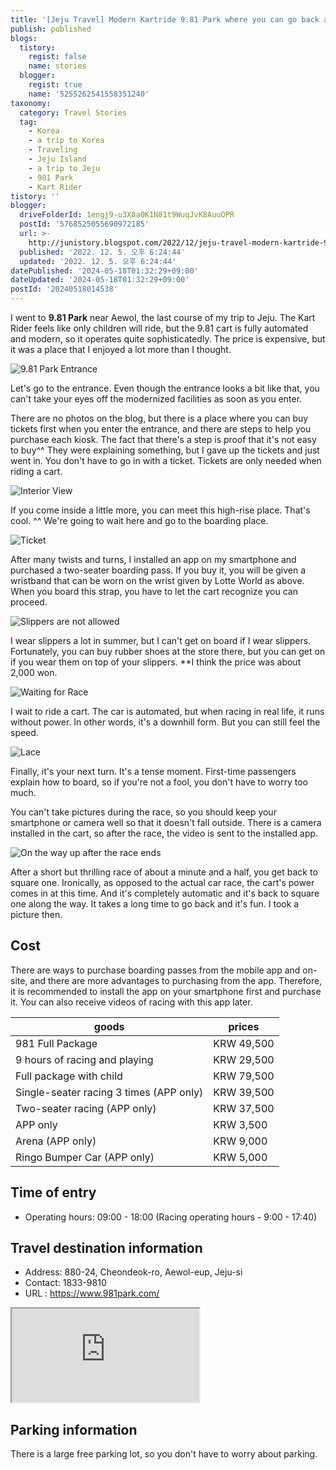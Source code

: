 ```yaml
---
title: '[Jeju Travel] Modern Kartride 9.81 Park where you can go back as a child.'
publish: published
blogs:
  tistory:
    regist: false
    name: stories
  blogger:
    regist: true
    name: '5255262541558351240'
taxonomy:
  category: Travel Stories
  tag:
    - Korea
    - a trip to Korea
    - Traveling
    - Jeju Island
    - a trip to Jeju
    - 981 Park
    - Kart Rider
tistory: ''
blogger:
  driveFolderId: 1engj9-u3X8a0K1N81t9WuqJvK8AuuOPR
  postId: '5768525055690972185'
  url: >-
    http://junistory.blogspot.com/2022/12/jeju-travel-modern-kartride-981-park.html
  published: '2022. 12. 5. 오후 6:24:44'
  updated: '2022. 12. 5. 오후 6:24:44'
datePublished: '2024-05-18T01:32:29+09:00'
dateUpdated: '2024-05-18T01:32:29+09:00'
postId: '20240518014538'
---
```


I went to **9.81 Park** near Aewol, the last course of my trip to Jeju. The Kart Rider feels like only children will ride, but the 9.81 cart is fully automated and modern, so it operates quite sophisticatedly. The price is expensive, but it was a place that I enjoyed a lot more than I thought.

![9.81 Park Entrance](./images/njo2_20220916_153527-01.jpeg)

Let's go to the entrance. Even though the entrance looks a bit like that, you can't take your eyes off the modernized facilities as soon as you enter.

There are no photos on the blog, but there is a place where you can buy tickets first when you enter the entrance, and there are steps to help you purchase each kiosk. The fact that there's a step is proof that it's not easy to buy^^ They were explaining something, but I gave up the tickets and just went in. You don't have to go in with a ticket. Tickets are only needed when riding a cart.

![Interior View](./images/njo2_20220916_153857-01.jpeg)

If you come inside a little more, you can meet this high-rise place. That's cool. ^^ We're going to wait here and go to the boarding place.

![Ticket](./images/njo2_20220916_155638-01.jpeg)

After many twists and turns, I installed an app on my smartphone and purchased a two-seater boarding pass. If you buy it, you will be given a wristband that can be worn on the wrist given by Lotte World as above. When you board this strap, you have to let the cart recognize you can proceed.

![Slippers are not allowed](./images/njo2_20220916_170440-01-down.jpeg)

I wear slippers a lot in summer, but I can't get on board if I wear slippers. Fortunately, you can buy rubber shoes at the store there, but you can get on if you wear them on top of your slippers. \*\*I think the price was about 2,000 won.

![Waiting for Race](./images/njo2_20220916_161448-01.jpeg)

I wait to ride a cart. The car is automated, but when racing in real life, it runs without power. In other words, it's a downhill form. But you can still feel the speed.

![Lace](./images/njo2_20220916_162230-01.jpeg)

Finally, it's your next turn. It's a tense moment. First-time passengers explain how to board, so if you're not a fool, you don't have to worry too much.

You can't take pictures during the race, so you should keep your smartphone or camera well so that it doesn't fall outside. There is a camera installed in the cart, so after the race, the video is sent to the installed app.

![On the way up after the race ends](./images/njo2_20220916_163233-01.jpeg)

After a short but thrilling race of about a minute and a half, you get back to square one. Ironically, as opposed to the actual car race, the cart's power comes in at this time. And it's completely automatic and it's back to square one along the way. It takes a long time to go back and it's fun. I took a picture then.

## Cost

There are ways to purchase boarding passes from the mobile app and on-site, and there are more advantages to purchasing from the app. Therefore, it is recommended to install the app on your smartphone first and purchase it. You can also receive videos of racing with this app later.

| goods                                   | prices     |
| --------------------------------------- | ---------- |
| 981 Full Package                        | KRW 49,500 |
| 9 hours of racing and playing           | KRW 29,500 |
| Full package with child                 | KRW 79,500 |
| Single-seater racing 3 times (APP only) | KRW 39,500 |
| Two-seater racing (APP only)            | KRW 37,500 |
| APP only                                | KRW 3,500  |
| Arena (APP only)                        | KRW 9,000  |
| Ringo Bumper Car (APP only)             | KRW 5,000  |

## Time of entry

- Operating hours: 09:00 - 18:00 (Racing operating hours - 9:00 - 17:40)

## Travel destination information

- Address: 880-24, Cheondeok-ro, Aewol-eup, Jeju-si
- Contact: 1833-9810
- URL : https://www.981park.com/

<div class='embed-responsive embed-responsive-16by9'>
<iframe src='https://www.google.com/maps/embed?pb=!1m18!1m12!1m3!1d3331.2290902657764!2d126.36433981549179!3d33.39118695972213!2m3!1f0!2f0!3f0!3m2!1i1024!2i768!4f13.1!3m3!1m2!1s0x350cfcaee389e537%3A0xb1b8a666bc10abe1!2zOS44MSDtjIztgaw!5e0!3m2!1sko!2skr!4v1670229821592!5m2!1sko!2skr' class='embed-responsive-item' allowfullscreen></iframe>
</div>

## Parking information

There is a large free parking lot, so you don't have to worry about parking.
